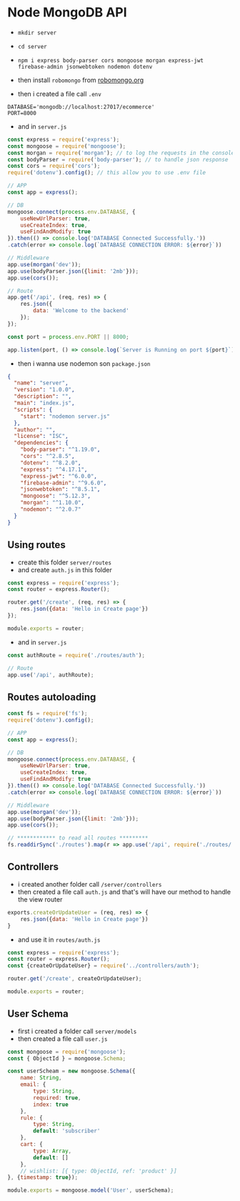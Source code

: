 # Node MongoDB API
- `mkdir server`
- `cd server`
- `npm i express body-parser cors mongoose morgan express-jwt firebase-admin jsonwebtoken nodemon dotenv`

- then install `robomongo` from [robomongo.org](robomongo.org)
- then i created a file call `.env`
```
DATABASE='mongodb://localhost:27017/ecommerce'
PORT=8000
```
- and in `server.js`
```js
const express = require('express');
const mongoose = require('mongoose');
const morgan = require('morgan'); // to log the requests in the console
const bodyParser = require('body-parser'); // to handle json response
const cors = require('cors');
require('dotenv').config(); // this allow you to use .env file

// APP
const app = express();

// DB
mongoose.connect(process.env.DATABASE, {
    useNewUrlParser: true,
    useCreateIndex: true,
    useFindAndModify: true
}).then(() => console.log('DATABASE Connected Successfully.'))
.catch(error => console.log(`DATABASE CONNECTION ERROR: ${error}`))

// Middleware
app.use(morgan('dev'));
app.use(bodyParser.json({limit: '2mb'}));
app.use(cors());

// Route
app.get('/api', (req, res) => {
    res.json({
        data: 'Welcome to the backend'
    });
});

const port = process.env.PORT || 8000;

app.listen(port, () => console.log(`Server is Running on port ${port}`));
```
- then i wanna use nodemon son `package.json`
```json
{
  "name": "server",
  "version": "1.0.0",
  "description": "",
  "main": "index.js",
  "scripts": {
    "start": "nodemon server.js"
  },
  "author": "",
  "license": "ISC",
  "dependencies": {
    "body-parser": "^1.19.0",
    "cors": "^2.8.5",
    "dotenv": "^8.2.0",
    "express": "^4.17.1",
    "express-jwt": "^6.0.0",
    "firebase-admin": "^9.6.0",
    "jsonwebtoken": "^8.5.1",
    "mongoose": "^5.12.3",
    "morgan": "^1.10.0",
    "nodemon": "^2.0.7"
  }
}
```

## Using routes
- create this folder `server/routes`
- and create `auth.js` in this folder
```js
const express = require('express');
const router = express.Router();

router.get('/create', (req, res) => {
    res.json({data: 'Hello in Create page'})
});

module.exports = router;
```

- and in `server.js`
```js
const authRoute = require('./routes/auth');

// Route
app.use('/api', authRoute);
```

## Routes autoloading
```js
const fs = require('fs');
require('dotenv').config();

// APP
const app = express();

// DB
mongoose.connect(process.env.DATABASE, {
    useNewUrlParser: true,
    useCreateIndex: true,
    useFindAndModify: true
}).then(() => console.log('DATABASE Connected Successfully.'))
.catch(error => console.log(`DATABASE CONNECTION ERROR: ${error}`))

// Middleware
app.use(morgan('dev'));
app.use(bodyParser.json({limit: '2mb'}));
app.use(cors());

// ************ to read all routes *********
fs.readdirSync('./routes').map(r => app.use('/api', require('./routes/' + r)));
```

## Controllers
- i created another folder call `/server/controllers`
- then created a file call `auth.js` and that's will have our method to handle the view router
```js
exports.createOrUpdateUser = (req, res) => {
    res.json({data: 'Hello in Create page'})
}
```
- and use it in `routes/auth.js`
```js
const express = require('express');
const router = express.Router();
const {createOrUpdateUser} = require('../controllers/auth');

router.get('/create', createOrUpdateUser);

module.exports = router;
```

## User Schema
- first i created a folder call `server/models`
- then created a file call `user.js`
```js
const mongoose = require('mongoose');
const { ObjectId } = mongoose.Schema;

const userScheam = new mongoose.Schema({
    name: String,
    email: {
        type: String,
        required: true,
        index: true
    },
    rule: {
        type: String,
        default: 'subscriber'
    },
    cart: {
        type: Array,
        default: []
    },
    // wishlist: [{ type: ObjectId, ref: 'product' }]
}, {timestamp: true});

module.exports = mongoose.model('User', userSchema);
```
